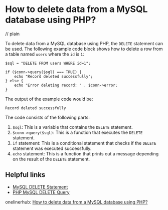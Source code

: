 # How to delete data from a MySQL database using PHP?
// plain

To delete data from a MySQL database using PHP, the `DELETE` statement can be used. The following example code block shows how to delete a row from a table named `users` where the `id` is `1`:

```
$sql = "DELETE FROM users WHERE id=1";

if ($conn->query($sql) === TRUE) {
    echo "Record deleted successfully";
} else {
    echo "Error deleting record: " . $conn->error;
}
```

The output of the example code would be:

```
Record deleted successfully
```

The code consists of the following parts:

1. `$sql`: This is a variable that contains the `DELETE` statement.
2. `$conn->query($sql)`: This is a function that executes the `DELETE` statement.
3. `if` statement: This is a conditional statement that checks if the `DELETE` statement was executed successfully.
4. `echo` statement: This is a function that prints out a message depending on the result of the `DELETE` statement.

## Helpful links

- [MySQL DELETE Statement](https://www.w3schools.com/sql/sql_delete.asp)
- [PHP MySQL DELETE Query](https://www.w3schools.com/php/php_mysql_delete.asp)

onelinerhub: [How to delete data from a MySQL database using PHP?](https://onelinerhub.com/php-mysql/how-to-delete-data-from-a-mysql-database-using-php)